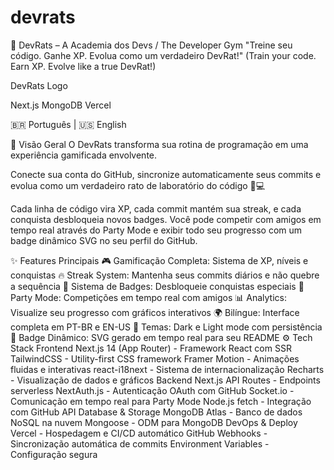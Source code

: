 # devrats

🧀 DevRats – A Academia dos Devs / The Developer Gym
"Treine seu código. Ganhe XP. Evolua como um verdadeiro DevRat!"
(Train your code. Earn XP. Evolve like a true DevRat!)

DevRats Logo

Next.js MongoDB Vercel

🇧🇷 Português | 🇺🇸 English

🧠 Visão Geral
O DevRats transforma sua rotina de programação em uma experiência gamificada envolvente.

Conecte sua conta do GitHub, sincronize automaticamente seus commits e evolua como um verdadeiro rato de laboratório do código 🐀💻

Cada linha de código vira XP, cada commit mantém sua streak, e cada conquista desbloqueia novos badges. Você pode competir com amigos em tempo real através do Party Mode e exibir todo seu progresso com um badge dinâmico SVG no seu perfil do GitHub.

✨ Features Principais
🎮 Gamificação Completa: Sistema de XP, níveis e conquistas
🔥 Streak System: Mantenha seus commits diários e não quebre a sequência
🏅 Sistema de Badges: Desbloqueie conquistas especiais
👥 Party Mode: Competições em tempo real com amigos
📊 Analytics: Visualize seu progresso com gráficos interativos
🌍 Bilíngue: Interface completa em PT-BR e EN-US
🎨 Temas: Dark e Light mode com persistência
🧬 Badge Dinâmico: SVG gerado em tempo real para seu README
⚙️ Tech Stack
Frontend
Next.js 14 (App Router) - Framework React com SSR
TailwindCSS - Utility-first CSS framework
Framer Motion - Animações fluidas e interativas
react-i18next - Sistema de internacionalização
Recharts - Visualização de dados e gráficos
Backend
Next.js API Routes - Endpoints serverless
NextAuth.js - Autenticação OAuth com GitHub
Socket.io - Comunicação em tempo real para Party Mode
Node.js fetch - Integração com GitHub API
Database & Storage
MongoDB Atlas - Banco de dados NoSQL na nuvem
Mongoose - ODM para MongoDB
DevOps & Deploy
Vercel - Hospedagem e CI/CD automático
GitHub Webhooks - Sincronização automática de commits
Environment Variables - Configuração segura
